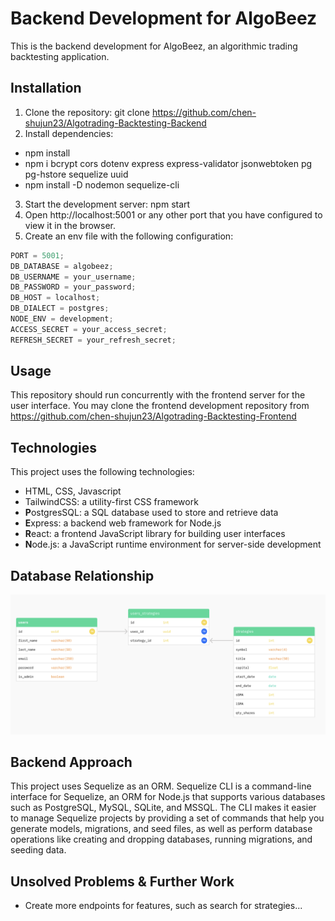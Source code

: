 # Backend Development for AlgoBeez

This is the backend development for AlgoBeez, an algorithmic trading backtesting application.

## Installation

1. Clone the repository: git clone https://github.com/chen-shujun23/Algotrading-Backtesting-Backend
2. Install dependencies:

- npm install
- npm i bcrypt cors dotenv express express-validator jsonwebtoken pg pg-hstore sequelize uuid
- npm install -D nodemon sequelize-cli

3. Start the development server: npm start
4. Open http://localhost:5001 or any other port that you have configured to view it in the browser.
5. Create an env file with the following configuration:

```javascript
PORT = 5001;
DB_DATABASE = algobeez;
DB_USERNAME = your_username;
DB_PASSWORD = your_password;
DB_HOST = localhost;
DB_DIALECT = postgres;
NODE_ENV = development;
ACCESS_SECRET = your_access_secret;
REFRESH_SECRET = your_refresh_secret;
```

## Usage

This repository should run concurrently with the frontend server for the user interface. You may clone the frontend development repository from https://github.com/chen-shujun23/Algotrading-Backtesting-Frontend

## Technologies

This project uses the following technologies:

- HTML, CSS, Javascript
- TailwindCSS: a utility-first CSS framework
- **P**ostgresSQL: a SQL database used to store and retrieve data
- **E**xpress: a backend web framework for Node.js
- **R**eact: a frontend JavaScript library for building user interfaces
- **N**ode.js: a JavaScript runtime environment for server-side development

## Database Relationship

![Database](public/database.png)

## Backend Approach

This project uses Sequelize as an ORM. Sequelize CLI is a command-line interface for Sequelize, an ORM for Node.js that supports various databases such as PostgreSQL, MySQL, SQLite, and MSSQL. The CLI makes it easier to manage Sequelize projects by providing a set of commands that help you generate models, migrations, and seed files, as well as perform database operations like creating and dropping databases, running migrations, and seeding data.

## Unsolved Problems & Further Work

- Create more endpoints for features, such as search for strategies...
